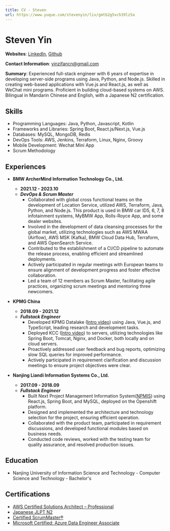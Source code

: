 ```yaml
---
title: CV - Steven
url: https://www.yuque.com/stevenyin/liv/gmtb2g5vch39lz5a
---
```


# Steven Yin

**Websites**: [LinkedIn](https://www.linkedin.com/in/steven-yin/), [Github](https://github.com/StevenYinKop)

**Contact Information**: yinzifancn@gmail.com

**Summary**: Experienced full-stack engineer with 6 years of expertise in developing server-side programs using Java, Python, and Node.js. Skilled in creating web-based applications with Vue.js and  React.js, as well as  WeChat mini programs. Proficient in building cloud-based systems on AWS. Bilingual in Mandarin Chinese and English, with a Japanese N2 certification.

## Skills

- Programming Languages: Java, Python, Javascript, Kotlin
- Frameworks and Libraries: Spring Boot, React.js/Next.js,  Vue.js
- Databases:  MySQL, MongoDB, Redis
- DevOps Tools: AWS, Jenkins, Terraform, Linux, Nginx, Groovy
- Mobile Development: Wechat Mini App
- Scrum Methodology

## Experiences

- **BMW ArcherMind Information Technology Co., Ltd.**
  - **2021.12 - 2023.10**
  - ***DevOps & Scrum Master***
    - Collaborated with global cross functional teams on the development of Location Service, utilized AWS, Terraform, Java, Python, and Node.js. This product is used in BMW car ID5, 6, 7, 8 infotainment systems, MyBMW App, Rolls-Royce App, and some dealer websites.
    - Involved in the development of data cleansing processes for the global market, utilizing technologies such as AWS MWAA (Airflow), AWS MSK (Kafka), BMW Cloud Data Hub, Terraform, and AWS OpenSearch Service.
    - Contributed to the establishment of a CI/CD pipeline to automate the release process, enabling efficient and streamlined deployments.
    - Actively participated in regular meetings with European teams to ensure alignment of development progress and foster effective collaboration.
    - Led a team of 12 members as Scrum Master, facilitating agile practices, organizing scrum meetings and mentoring three newcomers.

- **KPMG China**
  - **2018.09 - 2021.12**
  - ***Fullstack Engineer***
    - Developed KPMG Datalake ([Intro video](https://home.kpmg/cn/zh/home/social/2019/08/kpmg-data-%20lake.html)) using Java, Vue.js, and TypeScript, leading research and development tasks.
    - Deployed KCC ([Intro video](https://kpmg.com/cn/en/home/insights/2020/08/kpmg-collaboration-centre.html)) to servers, utilizing technologies like Spring Boot, Tomcat, Nginx, and Docker, both locally and on cloud servers.
    - Proactively addressed user feedback and bug reports, optimizing slow SQL queries for improved performance.
    - Actively participated in requirement clarification and discussion meetings to ensure project objectives were clear.

- **Nanjing Liandi Information Systems Co., Ltd.**
  - **2017.09 - 2018.09**
  - ***Fullstack Engineer***
    - Built Next Project Management Information System([NPMIS](https://www.liandisys.com.cn/en/sol/pmis.html)) using React.js, Spring Boot, and MySQL, deployed on the Openshift platform.
    - Designed and implemented the architecture and technology selection for the project, ensuring efficient operation.
    - Collaborated with the product team, participated in requirement discussions, and developed functional modules based on business needs.
    - Conducted code reviews, worked with the testing team for quality assurance, and resolved production issues.


## Education

- Nanjing University of Information Science and Technology - Computer Science and Technology - Bachelor's <a name="k6nee"></a>

## Certifications
- [AWS Certified Solutions Architect – Professional](https://www.credly.com/badges/ff1da6f6-fdc0-43e4-b1e2-89b191c0c010/linked_in_profile)
- [Japanese JLPT N2](https://drive.google.com/file/d/1gtvM47NEe8s1TalKCets0cjve5IgXab_/view)
- [Certified ScrumMaster®](https://bcert.me/bc/html/show-badge.html?b=clnqiwde)
- [Microsoft Certified: Azure Data Engineer Associate](https://www.credly.com/badges/1b2a6215-d61d-40a0-82fa-792aa4c8cb5a) <a name="yfsdd"></a>
